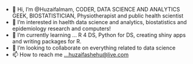 - 👋 Hi, I’m @HuzaifaImam, CODER, DATA SCIENCE AND ANALYTICS GEEK, BIOSTATISTICIAN, Physiotherapist and public health scientist
- 👀 I’m interested in haelth data science and analytics, biostatistics and epidemiology research and computers!
- 🌱 I’m currently learning ... R 4 DS, Python for DS, creating shiny apps and writing packages for R.
- 💞️ I’m looking to collaborate on everything related to data science
- 📫 How to reach me ...huzaifashehu@live.com

<!---
HuzaifaImam/HuzaifaImam is a ✨ special ✨ repository because its `README.md` (this file) appears on your GitHub profile.
You can click the Preview link to take a look at your changes.
--->
